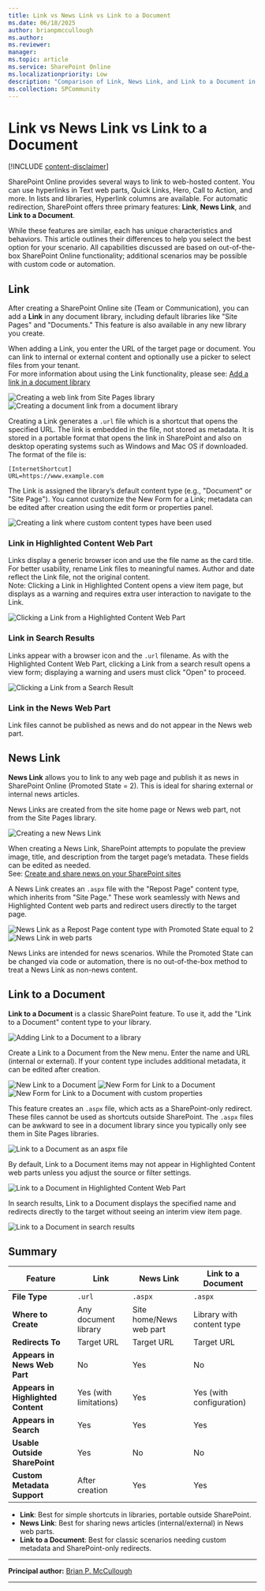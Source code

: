 ```yaml
---
title: Link vs News Link vs Link to a Document
ms.date: 06/18/2025
author: brianpmccullough
ms.author: 
ms.reviewer: 
manager: 
ms.topic: article
ms.service: SharePoint Online
ms.localizationpriority: Low
description: "Comparison of Link, News Link, and Link to a Document in SharePoint Online"
ms.collection: SPCommunity
---
```


# Link vs News Link vs Link to a Document

[!INCLUDE [content-disclaimer](includes/content-disclaimer.md)]

SharePoint Online provides several ways to link to web-hosted content. You can use hyperlinks in Text web parts, Quick Links, Hero, Call to Action, and more. In lists and libraries, Hyperlink columns are available. For automatic redirection, SharePoint offers three primary features: **Link**, **News Link**, and **Link to a Document**.

While these features are similar, each has unique characteristics and behaviors. This article outlines their differences to help you select the best option for your scenario. All capabilities discussed are based on out-of-the-box SharePoint Online functionality; additional scenarios may be possible with custom code or automation.

## Link

After creating a SharePoint Online site (Team or Communication), you can add a **Link** in any document library, including default libraries like "Site Pages" and "Documents." This feature is also available in any new library you create.

When adding a Link, you enter the URL of the target page or document. You can link to internal or external content and optionally use a picker to select files from your tenant.  
For more information about using the Link functionality, please see: [Add a link in a document library](https://support.microsoft.com/en-us/office/add-a-link-in-a-document-library-346b1eb9-1e71-4155-80ca-f868d058a56a)

![Creating a web link from Site Pages library](media\making-good-technology-decisions--link-vs-link-to-a-document\Link-SitePages-Web.png)
![Creating a document link from a document library](media\making-good-technology-decisions--link-vs-link-to-a-document\Link-Documents-CreateInternalLink.png)

Creating a Link generates a `.url` file which is a shortcut that opens the specified URL. The link is embedded in the file, not stored as metadata.  It is stored in a portable format that opens the link in SharePoint and also on desktop operating systems such as Windows and Mac OS if downloaded.  The format of the file is:

```
[InternetShortcut]
URL=https://www.example.com
```

The Link is assigned the library’s default content type (e.g., "Document" or "Site Page"). You cannot customize the New Form for a Link; metadata can be edited after creation using the edit form or properties panel.

![Creating a link where custom content types have been used](media\making-good-technology-decisions--link-vs-link-to-a-document\Link-Document-ContentType.jpg)

### Link in Highlighted Content Web Part

Links display a generic browser icon and use the file name as the card title. For better usability, rename Link files to meaningful names. Author and date reflect the Link file, not the original content.  
Note: Clicking a Link in Highlighted Content opens a view item page, but displays as a warning and requires extra user interaction to navigate to the Link.

![Clicking a Link from a Highlighted Content Web Part](media\making-good-technology-decisions--link-vs-link-to-a-document\Link-Document-HighlightedContent.jpg)

### Link in Search Results

Links appear with a browser icon and the `.url` filename. As with the Highlighted Content Web Part, clicking a Link from a search result opens a view form; displaying a warning and users must click "Open" to proceed.

![Clicking a Link from a Search Result](media\making-good-technology-decisions--link-vs-link-to-a-document\Link-Search.jpg)

### Link in the News Web Part

Link files cannot be published as news and do not appear in the News web part.

## News Link

**News Link** allows you to link to any web page and publish it as news in SharePoint Online (Promoted State = 2). This is ideal for sharing external or internal news articles.

News Links are created from the site home page or News web part, not from the Site Pages library.

![Creating a new News Link](media\making-good-technology-decisions--link-vs-link-to-a-document\NewsLink-Create.jpg)

When creating a News Link, SharePoint attempts to populate the preview image, title, and description from the target page’s metadata. These fields can be edited as needed.  
See: [Create and share news on your SharePoint sites](https://support.microsoft.com/en-us/office/create-and-share-news-on-your-sharepoint-sites-495f8f1a-3bef-4045-b33a-55e5abe7aed7#bkmk_newslink)

A News Link creates an `.aspx` file with the "Repost Page" content type, which inherits from "Site Page." These work seamlessly with News and Highlighted Content web parts and redirect users directly to the target page.

![News Link as a Repost Page content type with Promoted State equal to 2](media\making-good-technology-decisions--link-vs-link-to-a-document\NewsLink-PromotedState-ContentType.jpg)
![News Link in web parts](media\making-good-technology-decisions--link-vs-link-to-a-document\NewsLink-WebParts.jpg)

News Links are intended for news scenarios. While the Promoted State can be changed via code or automation, there is no out-of-the-box method to treat a News Link as non-news content.

## Link to a Document

**Link to a Document** is a classic SharePoint feature. To use it, add the "Link to a Document" content type to your library.

![Adding Link to a Document to a library](media\making-good-technology-decisions--link-vs-link-to-a-document\LinkToADocument-AddToLibrary.jpg)

Create a Link to a Document from the New menu. Enter the name and URL (internal or external). If your content type includes additional metadata, it can be edited after creation.

![New Link to a Document](media\making-good-technology-decisions--link-vs-link-to-a-document\LinkToADocument-New.jpg)
![New Form for Link to a Document](media\making-good-technology-decisions--link-vs-link-to-a-document\LinkToADocument-NewForm.jpg)
![New Form for Link to a Document with custom properties](media\making-good-technology-decisions--link-vs-link-to-a-document\LinkToADocument-NewFormCustomProperties.jpg)

This feature creates an `.aspx` file, which acts as a SharePoint-only redirect. These files cannot be used as shortcuts outside SharePoint.  The `.aspx` files can be awkward to see in a document library since you typically only see them in Site Pages libraries.

![Link to a Document as an aspx file](media\making-good-technology-decisions--link-vs-link-to-a-document\LinkToADocument-ASPX.jpg)

By default, Link to a Document items may not appear in Highlighted Content web parts unless you adjust the source or filter settings.

![Link to a Document in Highlighted Content Web Part](media\making-good-technology-decisions--link-vs-link-to-a-document\LinkToADocument-HighlightedContentWebPart.jpg)

In search results, Link to a Document displays the specified name and redirects directly to the target without seeing an interim view item page.

![Link to a Document in search results](media\making-good-technology-decisions--link-vs-link-to-a-document\LinkToADocument-SearchResults.jpg)

## Summary

| Feature                        | **Link**                | **News Link**                | **Link to a Document**         |
|---------------------------------|-------------------------|------------------------------|--------------------------------|
| **File Type**                   | `.url`                  | `.aspx`                      | `.aspx`                        |
| **Where to Create**             | Any document library    | Site home/News web part      | Library with content type      |
| **Redirects To**                | Target URL              | Target URL                   | Target URL                     |
| **Appears in News Web Part**    | No                      | Yes                          | No                             |
| **Appears in Highlighted Content** | Yes (with limitations) | Yes                          | Yes (with configuration)       |
| **Appears in Search**           | Yes                     | Yes                          | Yes                            |
| **Usable Outside SharePoint**   | Yes                     | No                           | No                             |
| **Custom Metadata Support**     | After creation          | Yes                          | Yes                            |

- **Link**: Best for simple shortcuts in libraries, portable outside SharePoint.
- **News Link**: Best for sharing news articles (internal/external) in News web parts.
- **Link to a Document**: Best for classic scenarios needing custom metadata and SharePoint-only redirects.


---

**Principal author:** [Brian P. McCullough](https://www.linkedin.com/in/brianpmccullough/)

---